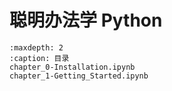 # 聪明办法学 Python

```{toctree}
:maxdepth: 2
:caption: 目录
chapter_0-Installation.ipynb
chapter_1-Getting_Started.ipynb
```
